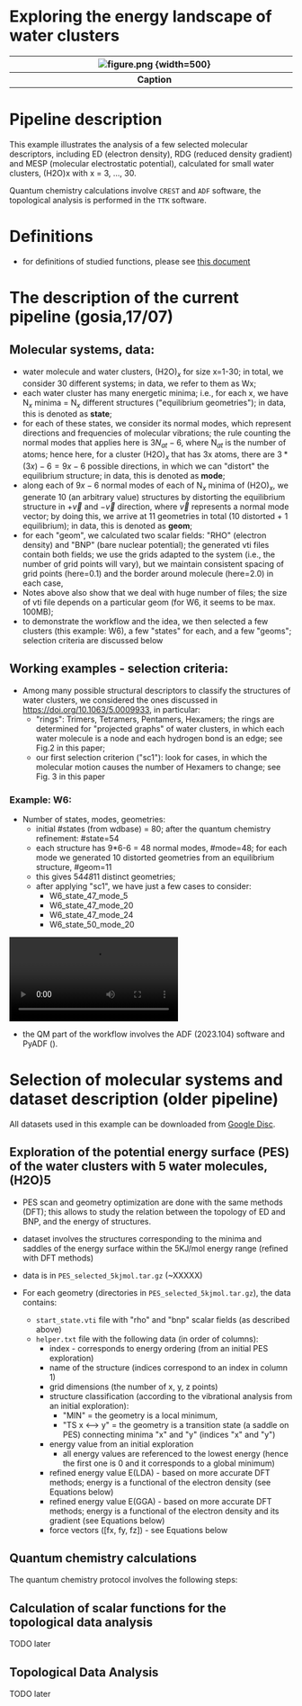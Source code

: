 # Exploring the energy landscape of water clusters

| ![figure.png](screenshots/EXAMPLE/figure.png) {width=500}|
|:-:|
|<div style="width:500px"><b>Caption</b></div>|



# Pipeline description

This example illustrates the analysis of a few selected molecular descriptors, including ED (electron density), RDG (reduced density gradient) and MESP (molecular electrostatic potential), calculated for small water clusters, (H2O)x with x = 3, ..., 30.

Quantum chemistry calculations involve `CREST` and `ADF` software, the topological analysis is performed in the `TTK` software.


# Definitions

* for definitions of studied functions, please see [this document](definitions.md)


# The description of the current pipeline (gosia,17/07)

## Molecular systems, data:
- water molecule and water clusters, (H2O)$_x$ for size x=1-30; in total, we consider 30 different systems; in data, we refer to them as Wx;
- each water cluster has many energetic minima; i.e., for each x, we have N$_x$ minima = N$_x$ different structures ("equilibrium geometries"); in data, this is denoted as **state**;
- for each of these states, we consider its normal modes, which represent directions and frequencies of molecular vibrations; 
  the rule counting the normal modes that applies here is $3N_{at} - 6$, where N$_{at}$ is the number of atoms; hence here, for a cluster (H2O)$_x$ that has 3x atoms, there are $3*(3x)-6 = 9x-6$ possible directions, in which we can "distort" the equilibrium structure; in data, this is denoted as **mode**;
- along each of $9x-6$ normal modes of each of N$_x$ minima of (H2O)$_x$, we generate 10 (an arbitrary value) structures by distorting the equilibrium structure in $+\vec{v}$ and $-\vec{v}$ direction, where $\vec{v}$ represents a normal mode vector; by doing this, we arrive at 11 geometries in total (10 distorted + 1 equilibrium); in data, this is denoted as **geom**;
- for each "geom", we calculated two scalar fields: "RHO" (electron density) and "BNP" (bare nuclear potential); the generated vti files contain both fields; we use the grids adapted to the system (i.e., the number of grid points will vary), but we maintain consistent spacing of grid points (here=0.1) and the border around molecule (here=2.0) in each case,
- Notes above also show that we deal with huge number of files; the size of vti file depends on a particular geom (for W6, it seems to be max. 100MB);
- to demonstrate the workflow and the idea, we then selected a few clusters (this example: W6), a few "states" for each, and a few "geoms"; selection criteria are discussed below

## Working examples - selection criteria:
  - Among many possible structural descriptors to classify the structures of water clusters, we considered the ones discussed in https://doi.org/10.1063/5.0009933, in particular:
      - "rings": Trimers, Tetramers, Pentamers, Hexamers; the rings are determined for "projected graphs" of water clusters, in which each water molecule is a node and each hydrogen bond is an edge; see Fig.2 in this paper;
      - our first selection criterion ("sc1"): look for cases, in which the molecular motion causes the number of Hexamers to change; see Fig. 3 in this paper
### Example: W6:
- Number of states, modes, geometries:
  - initial #states (from wdbase) = 80; after the quantum chemistry refinement: #state=54
  - each structure has 9*6-6 = 48 normal modes, #mode=48; for each mode we generated 10 distorted geometries from an equilibrium structure, #geom=11
  - this gives 54*48*11 distinct geometries;
  - after applying "sc1", we have just a few cases to consider:
    - W6_state_47_mode_5
    - W6_state_47_mode_20
    - W6_state_47_mode_24
    - W6_state_50_mode_20

![type:video](./videos/W6_state_50_mode_20.mp4)

* the QM part of the workflow involves the ADF (2023.104) software and PyADF ().



# Selection of molecular systems and dataset description (older pipeline)

All datasets used in this example can be downloaded from [Google Disc](https://drive.google.com/drive/u/2/folders/1P1xhseed2snQC7HzYXxu5aY2XLeglGsQ).

## Exploration of the potential energy surface (PES) of the water clusters with 5 water molecules, (H2O)5

* PES scan and geometry optimization are done with the same methods (DFT); this allows to study the relation between the topology of ED and BNP, and the energy of structures.

* dataset involves the structures corresponding to the minima and saddles of the energy surface within the 5KJ/mol energy range (refined with DFT methods)
* data is in `PES_selected_5kjmol.tar.gz` (~XXXXX)
* For each geometry (directories in `PES_selected_5kjmol.tar.gz`), the data contains:
  * `start_state.vti` file with "rho" and "bnp" scalar fields (as described above)
  * `helper.txt` file with the following data (in order of columns): 
    * index - corresponds to energy ordering (from an initial PES exploration)
    * name of the structure (indices correspond to an index in column 1)
    * grid dimensions (the number of x, y, z points)
    * structure classification (according to the vibrational analysis from an initial exploration):
      * "MIN" = the geometry is a local minimum, 
      * "TS x <--> y" = the geometry is a transition state (a saddle on PES) connecting minima "x" and "y" (indices "x" and "y")
    * energy value from an initial exploration
      * all energy values are referenced to the lowest energy (hence the first one is 0 and it corresponds to a global minimum)
    * refined energy value E(LDA) - based on more accurate DFT methods; energy is a functional of the electron density (see Equations below)
    * refined energy value E(GGA) - based on more accurate DFT methods; energy is a functional of the electron density and its gradient (see Equations below)
    * force vectors ([fx, fy, fz]) - see Equations below

  

## Quantum chemistry calculations

The quantum chemistry protocol involves the following steps:


## Calculation of scalar functions for the topological data analysis

TODO later

## Topological Data Analysis

TODO later



